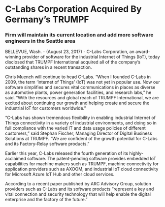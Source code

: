 # C-Labs Corporation Acquired By Germany’s TRUMPF

### Firm will maintain its current location and add more software engineers in the Seattle area

BELLEVUE, Wash. - (August 23, 2017) - C-Labs Corporation, an award-winning provider of software for the industrial Internet of Things (IoT), today disclosed that TRUMPF International acquired all of the company’s outstanding shares in a recent transaction.

Chris Muench will continue to head C-Labs. “When I founded C-Labs in 2009, the term ‘Internet of Things’ (IoT) was not yet in popular use. Now our software simplifies and secures vital communications in places as diverse as automotive plants, power generation facilities, and research labs,” he said. “With the resources and global reach of TRUMPF International, we are excited about continuing our growth and helping create and secure the industrial IoT for customers worldwide.”

“C-Labs has shown tremendous flexibility in enabling industrial Internet of Things connectivity in a variety of industrial environments, and doing so in full compliance with the varied IT and data usage policies of different customers,” said Stephan Fischer, Managing Director of Digital Business Solutions at TRUMPF. “We are confident of the growth potential for C-Labs and its Factory-Relay software products.”

Earlier this year, C-Labs released the fourth generation of its highly-acclaimed software. The patent-pending software provides embedded IoT capabilities for machine makers such as TRUMPF, machine connectivity for application providers such as AXOOM, and industrial IoT cloud connectivity for Microsoft Azure IoT Hub and other cloud services.

According to a recent paper published by ARC Advisory Group, solution providers such as C-Labs and its software products “represent a key and vital connection and security technology that will help enable the digital enterprise and the factory of the future.”
